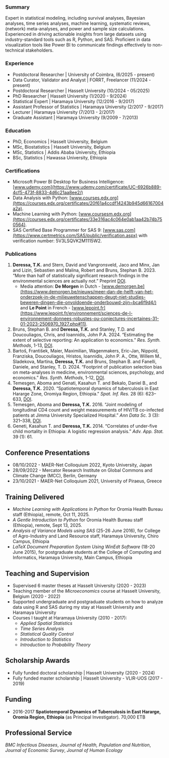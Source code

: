 ### Summary
Expert in statistical modeling, including survival analyses, Bayesian analyses, time series analyses, machine learning, systematic reviews, (network) meta-analyses, and power and sample size calculations. Experienced in driving actionable insights from large datasets using industry-standard tools such as R, Python, and SAS. Proficient in data visualization tools like Power BI to communicate findings effectively to non-technical stakeholders.

### Experience
- Postdoctoral Researcher | University of Coimbra, (6/2025 - present)
- Data Curator, Validator and Analyst | FORRT, Freelancer (11/2024 - present)
- Postdoctoral Researcher | Hasselt University (10/2024 - 05/2025)
- PhD Researcher | Hasselt University (1/2020 - 9/2024)
- Statistical Expert | Haramaya University (12/2016 - 9/2017)
- Assistant Professor of Statistics | Haramaya University (2/2017 - 9/2017)
- Lecturer | Haramaya University (7/2013 - 2/2017)
- Graduate Assistant | Haramaya University (9/2009 - 7/2013)

### Education
- PhD, Economics | Hasselt University, Belgium 
- MSc, Biostatistics | Hasselt University, Belgium 
- MSc, Statistics | Addis Ababa University, Ethiopia 
- BSc, Statistics | Hawassa University, Ethiopia

### Certifications
- Microsoft Power BI Desktop for Business Intelligence: [www.udemy.com](https://www.udemy.com/certificate/UC-6926b889-4cf5-473f-8833-4d6c21aa8ee2/)
- Data Analysis with Python: [www.courses.edx.org](https://courses.edx.org/certificates/20f61a4ccdf14243b945d66167004a2a).
- Machine Learning with Python: [www.coursesm.edx.org](https://courses.edx.org/certificates/33e316ac4c064e0ab1aa42b74b750564).
- SAS Certified Base Programmer for SAS 9: [www.sas.com](https://www.certmetrics.com/SAS/public/verification.aspx) with verification number: 5V3LSQVK2M1115W2.

### Publications
1.  **Deressa, T.K.** and Stern, David and Vangronsveld, Jaco and Minx, Jan and Lizin, Sebastien and Malina, Robert and Bruns, Stephan B. 2023. “More than half of statistically significant research findings in the environmental sciences are actually not.” Preprint [DOI](https://doi.org/10.32942/X24G6Z).
      - Media attention: **De Morgen** in Dutch - [www.demorgen.be](https://www.demorgen.be/nieuws/meer-dan-de-helft-van-het-onderzoek-in-de-milieuwetenschappen-deugt-niet-studies-beweren-dingen-die-onvoldoende-onderbouwd-zijn~bca6f9d4/) and **Le Point** in French - [www.lepoint.fr](https://www.lepoint.fr/environnement/sciences-de-l-environnement-donnees-robustes-ou-conjectures-incertaines-31-01-2023-2506970_1927.php#11).
2. Bruns, Stephan B. and **Deressa, T.K.** and Stanley, T.D. and Doucouliagos, Chris, and Ioannidis, John P.A. 2024. “Estimating the extent of selective reporting: An application to economics.”  _Res. Synth. Methods_, 1-13, [DOI](https://doi:10.1002/jrsm.1711).
3.  Bartoš, František, Maier, Maximilian, Wagenmakers, Eric-Jan, Nippold, Franziska, Doucouliagos, Hristos, Ioannidis, John P. A., Otte, Willem M., Sladekova, Martina, **Deressa, T.K.** and Bruns, Stephan B. and Fanelli, Daniele, and Stanley, T. D. 2024. “Footprint of publication selection bias on meta-analyses in medicine, environmental sciences, psychology, and economics.” _Res. Synth. Methods_, 1-12, [DOI](https://doi.org/10.1002/jrsm.1703).
4.  Temesgen, Aboma and Genati, Kasahun T. and Bekalo, Daniel B., and **Deressa, T.K.** 2020. “Spatiotemporal dynamics of tuberculosis in East Hararge Zone, Oromiya Region, Ethiopia.” _Spat. Inf. Res._ 28 (6): 623–633, [DOI](https://doi.org/10.1007/s41324-020-00319-9).
5.  Temesgen, Aboma and **Deressa, T.K.** 2016. “Joint modeling of longitudinal CD4 count and weight measurements of HIV/TB co-infected patients at Jimma University Specialized Hospital.” _Ann  Data Sc._ 3 (3): 321–338, [DOI](https://doi.org/10.1007/s40745-016-0085-9).
6.  Geneti, Kasahun T. and **Deressa, T.K.** 2014. “Correlates of under-five child mortality in Ethiopia: A logistic regression analysis.” _Adv. App. Stat._ 39 (1): 61.

## Conference Presentations
- 08/10/2022 - MAER-Net Colloquium 2022, Kyoto University, Japan  
- 28/09/2022 -  Mercator Research Institute on Global Commons and Climate Change (MCC), Berlin, Germany
- 23/10/2021 - MAER-Net Colloquium 2021, University of Piraeus, Greece

## Training Delivered
- _Machine Learning with Applications in Python_ for Oromia Health Bureau staff (Ethiopia), remote, Oct 11, 2025.
- _A Gentle Introduction to Python_ for Oromia Health Bureau staff (Ethiopia), remote, Sept 13, 2025.
- _Analysis of Variance Models using SAS_ (25-26 June 2016), for College of Agro-Industry and Land Resource staff, Haramaya University, Chiro Campus, Ethiopia
- _LaTeX Document Preparation System Using WinEdt Software_ (18-20 June 2015), for postgraduate students at the College of Computing and Informatics, Haramaya University, Main Campus, Ethiopia

## Teaching and Supervision
- Supervised 6 master theses at Hasselt University (2020 - 2023)
- Teaching member of the _Microeconomics_ course at Hasselt University, Belgium (2020 - 2022)
- Supported undergraduate and postgraduate students on how to analyze data using R and SAS during my stay at Hasselt University and Haramaya University
- Courses I taught at Haramaya University (2010 - 2017):
   - _Applied Spatial Statistics_
   - _Time Series Analysis_
   - _Statistical Quality Control_
   - _Introduction to Statistics_
   - _Introduction to Probability Theory_

## Scholarship Awards
- Fully funded doctoral scholarship | Hasselt University (2020 - 2024)
- Fully funded master scholarship | Hasselt University - VLIR-UOS (2017 - 2019)

## Funding 
- 2016-2017 **Spatiotemporal Dynamics of Tuberculosis in East Hararge, Oromia Region, Ethiopia** (as Principal Investigator). 70,000 ETB

## Professional Service
_BMC Infectious Diseases_, _Journal of Health, Population and Nutrition_, _Journal of Economic Survey_, _Journal of Human Ecology_


   
   
